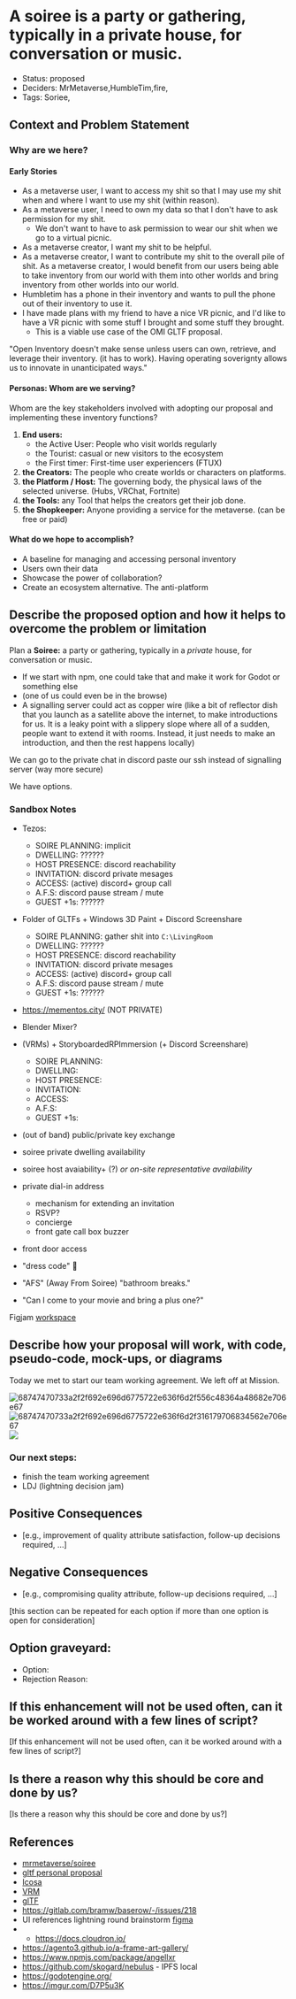 # A soiree is a party or gathering, typically in a private house, for conversation or music.

- Status: proposed <!-- draft | rejected | accepted | deprecated | superseded by -->
- Deciders: MrMetaverse,HumbleTim,fire,
- Tags: Soriee,

## Context and Problem Statement

### Why are we here?

#### Early Stories

- As a metaverse user, I want to access my shit so that I may use my shit when and where I want to use my shit (within reason).
- As a metaverse user, I need to own my data so that I don't have to ask permission for my shit.
  - We don't want to have to ask permission to wear our shit when we go to a virtual picnic.
- As a metaverse creator, I want my shit to be helpful.
- As a metaverse creator, I want to contribute my shit to the overall pile of shit.
As a metaverse creator, I would benefit from our users being able to take inventory from our world with them into other worlds and bring inventory from other worlds into our world.
- Humbletim has a phone in their inventory and wants to pull the phone out of their inventory to use it.
- I have made plans with my friend to have a nice VR picnic, and I'd like to have a VR picnic with some stuff I brought and some stuff they brought.
  - This is a viable use case of the OMI GLTF proposal.

"Open Inventory doesn't make sense unless users can own, retrieve, and leverage their inventory. (it has to work). Having operating soverignty allows us to innovate in unanticipated ways."

#### Personas: Whom are we serving?

Whom are the key stakeholders involved with adopting our proposal and implementing these inventory functions?

1.  **End users:**
    - the Active User: People who visit worlds regularly
    - the Tourist: casual or new visitors to the ecosystem
    - the First timer: First-time user experiencers (FTUX)
2.  **the Creators:** The people who create worlds or characters on platforms.
3.  **the Platform / Host:** The governing body, the physical laws of the selected universe. (Hubs, VRChat, Fortnite)
4.  **the Tools:** any Tool that helps the creators get their job done.
5.  **the Shopkeeper:** Anyone providing a service for the metaverse. (can be free or paid)

#### What do we hope to accomplish?

- A baseline for managing and accessing personal inventory
- Users own their data
- Showcase the power of collaboration?
- Create an ecosystem alternative. The anti-platform

## Describe the proposed option and how it helps to overcome the problem or limitation

Plan a **Soiree:** a party or gathering, typically in a _private_ house, for conversation or music.

- If we start with npm, one could take that and make it work for Godot or something else
- (one of us could even be in the browse)
- A signalling server could act as copper wire (like a bit of reflector dish that you launch as a satellite above the internet, to make introductions for us. It is a leaky point with a slippery slope where all of a sudden, people want to extend it with rooms. Instead, it just needs to make an introduction, and then the rest happens locally)

We can go to the private chat in discord paste our ssh instead of signalling server (way more secure)

We have options.

### Sandbox Notes

- Tezos:
  - SOIRE PLANNING: implicit
  - DWELLING: ??????
  - HOST PRESENCE: discord reachability
  - INVITATION: discord private mesages
  - ACCESS: (active) discord+ group call
  - A.F.S: discord pause stream / mute
  - GUEST +1s: ??????
- Folder of GLTFs + Windows 3D Paint + Discord Screenshare
  - SOIRE PLANNING: gather shit into `C:\LivingRoom`
  - DWELLING: ??????
  - HOST PRESENCE: discord reachability
  - INVITATION: discord private mesages
  - ACCESS: (active) discord+ group call
  - A.F.S: discord pause stream / mute
  - GUEST +1s: ??????
- https://mementos.city/ (NOT PRIVATE)

- Blender Mixer?
- (VRMs) + StoryboardedRPImmersion (+ Discord Screenshare)

  - SOIRE PLANNING:
  - DWELLING:
  - HOST PRESENCE:
  - INVITATION:
  - ACCESS:
  - A.F.S:
  - GUEST +1s:

- (out of band) public/private key exchange

- soiree private dwelling availability
- soiree host avaiability+ (?) _or on-site representative availability_
- private dial-in address
  - mechanism for extending an invitation
  - RSVP?
  - concierge
  - front gate call box buzzer
- front door access
- "dress code" :snake:
- "AFS" (Away From Soiree) "bathroom breaks."
- "Can I come to your movie and bring a plus one?"

Figjam [workspace](https://www.figma.com/file/pNrxyy5NLqv3Ycw0XKrbf5/soiree-spectrum?node-id=0%3A1)

## Describe how your proposal will work, with code, pseudo-code, mock-ups, or diagrams

Today we met to start our team working agreement. We left off at Mission.

![68747470733a2f2f692e696d6775722e636f6d2f556c48364a48682e706e67](https://user-images.githubusercontent.com/32321/148150896-74646b03-2bf1-41df-8ac4-012fe08002e9.png)
![68747470733a2f2f692e696d6775722e636f6d2f316179706834562e706e67](https://user-images.githubusercontent.com/32321/148150899-533681b7-0210-4aaf-a696-d387ade54d22.png)
![](https://www.figma.com/file/pNrxyy5NLqv3Ycw0XKrbf5/soiree-spectrum?node-id=4%3A10)

### Our next steps:

- finish the team working agreement
- LDJ (lightning decision jam)

## Positive Consequences <!-- optional -->

- [e.g., improvement of quality attribute satisfaction, follow-up decisions required, …]

## Negative Consequences <!-- optional -->

- [e.g., compromising quality attribute, follow-up decisions required, …]

[this section can be repeated for each option if more than one option is open for consideration]

## Option graveyard: <!-- same as above -->

- Option: <!-- [List the proposed options no longer open for consideration.] -->
- Rejection Reason: <!-- [List the reasons for the rejection: (the Bad traits)] -->

## If this enhancement will not be used often, can it be worked around with a few lines of script?

[If this enhancement will not be used often, can it be worked around with a few lines of script?]

## Is there a reason why this should be core and done by us?

[Is there a reason why this should be core and done by us?]

## References <!-- optional and numbers of links can vary -->

- [mrmetaverse/soiree](https://github.com/jsealt/soiree)
- [gltf personal proposal](https://hackmd.io/@mrmetaverse/gltf-personas)
- [Icosa](https://github.com/icosa-gallery)
- [VRM](https://vrm-viewer.yukimochi.io/)
- [glTF](https://gltf-viewer.donmccurdy.com/)
- https://gitlab.com/bramw/baserow/-/issues/218
- UI references lightning round brainstorm [figma](https://www.figma.com/file/wzAGYK5pHCwUJXzzJXeHfE/openInventory)
- - https://docs.cloudron.io/
- https://agento3.github.io/a-frame-art-gallery/
- https://www.npmjs.com/package/angellxr
- https://github.com/skogard/nebulus - IPFS local
- https://godotengine.org/
- https://imgur.com/D7P5u3K
